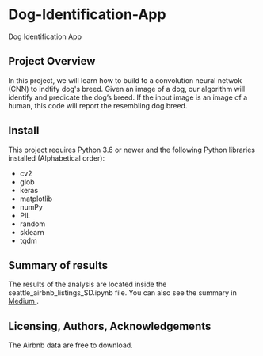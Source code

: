 # Dog-Identification-App
Dog Identification App

## Project Overview
In this project, we will learn how to build to a convolution neural netwok (CNN) to indtify dog's breed. Given an image of a dog, our algorithm will identify and predicate the dog’s breed. If the input image is an image of a human, this code will report the resembling dog breed.
 

## Install
This project requires Python 3.6 or newer and the following Python libraries installed (Alphabetical order):

- cv2
- glob
- keras
- matplotlib
- numPy
- PIL
- random
- sklearn
- tqdm

## Summary of results
The results of the analysis are located inside the seattle_airbnb_listings_SD.ipynb file.
You can also see the summary in <a href="https://sebelan-danishvar.medium.com/a-statistical-analysis-of-airbnb-listings-in-seattle-looking-to-dig-deeper-into-data-bf9e7777b4cf
">Medium </a>. 

## Licensing, Authors, Acknowledgements
The Airbnb data are free to download. 



